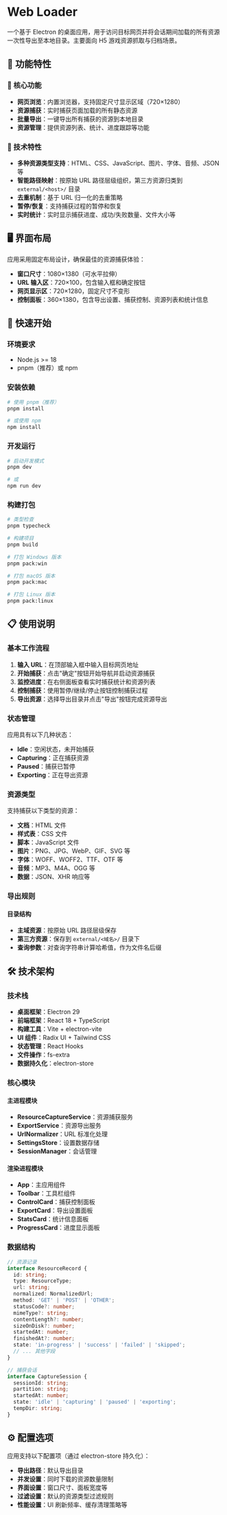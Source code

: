 # Web Loader

一个基于 Electron 的桌面应用，用于访问目标网页并将会话期间加载的所有资源一次性导出至本地目录。主要面向 H5 游戏资源抓取与归档场景。

## 📖 功能特性

### 🎯 核心功能
- **网页浏览**：内置浏览器，支持固定尺寸显示区域（720×1280）
- **资源捕获**：实时捕获页面加载的所有静态资源
- **批量导出**：一键导出所有捕获的资源到本地目录
- **资源管理**：提供资源列表、统计、进度跟踪等功能

### 🔧 技术特性
- **多种资源类型支持**：HTML、CSS、JavaScript、图片、字体、音频、JSON 等
- **智能路径映射**：按原始 URL 路径层级组织，第三方资源归类到 `external/<host>/` 目录
- **去重机制**：基于 URL 归一化的去重策略
- **暂停/恢复**：支持捕获过程的暂停和恢复
- **实时统计**：实时显示捕获进度、成功/失败数量、文件大小等

## 🖥️ 界面布局

应用采用固定布局设计，确保最佳的资源捕获体验：

- **窗口尺寸**：1080×1380（可水平拉伸）
- **URL 输入区**：720×100，包含输入框和确定按钮
- **网页显示区**：720×1280，固定尺寸不变形
- **控制面板**：360×1380，包含导出设置、捕获控制、资源列表和统计信息

## 🚀 快速开始

### 环境要求

- Node.js >= 18
- pnpm（推荐）或 npm

### 安装依赖

```bash
# 使用 pnpm（推荐）
pnpm install

# 或使用 npm
npm install
```

### 开发运行

```bash
# 启动开发模式
pnpm dev

# 或
npm run dev
```

### 构建打包

```bash
# 类型检查
pnpm typecheck

# 构建项目
pnpm build

# 打包 Windows 版本
pnpm pack:win

# 打包 macOS 版本
pnpm pack:mac

# 打包 Linux 版本
pnpm pack:linux
```

## 📋 使用说明

### 基本工作流程

1. **输入 URL**：在顶部输入框中输入目标网页地址
2. **开始捕获**：点击"确定"按钮开始导航并启动资源捕获
3. **监控进度**：在右侧面板查看实时捕获统计和资源列表
4. **控制捕获**：使用暂停/继续/停止按钮控制捕获过程
5. **导出资源**：选择导出目录并点击"导出"按钮完成资源导出

### 状态管理

应用具有以下几种状态：

- **Idle**：空闲状态，未开始捕获
- **Capturing**：正在捕获资源
- **Paused**：捕获已暂停
- **Exporting**：正在导出资源

### 资源类型

支持捕获以下类型的资源：

- **文档**：HTML 文件
- **样式表**：CSS 文件
- **脚本**：JavaScript 文件
- **图片**：PNG、JPG、WebP、GIF、SVG 等
- **字体**：WOFF、WOFF2、TTF、OTF 等
- **音频**：MP3、M4A、OGG 等
- **数据**：JSON、XHR 响应等

### 导出规则

#### 目录结构
- **主域资源**：按原始 URL 路径层级保存
- **第三方资源**：保存到 `external/<域名>/` 目录下
- **查询参数**：对查询字符串计算哈希值，作为文件名后缀

## 🛠️ 技术架构

### 技术栈

- **桌面框架**：Electron 29
- **前端框架**：React 18 + TypeScript
- **构建工具**：Vite + electron-vite
- **UI 组件**：Radix UI + Tailwind CSS
- **状态管理**：React Hooks
- **文件操作**：fs-extra
- **数据持久化**：electron-store

### 核心模块

#### 主进程模块
- **ResourceCaptureService**：资源捕获服务
- **ExportService**：资源导出服务
- **UrlNormalizer**：URL 标准化处理
- **SettingsStore**：设置数据存储
- **SessionManager**：会话管理

#### 渲染进程模块
- **App**：主应用组件
- **Toolbar**：工具栏组件
- **ControlCard**：捕获控制面板
- **ExportCard**：导出设置面板
- **StatsCard**：统计信息面板
- **ProgressCard**：进度显示面板

### 数据结构

```typescript
// 资源记录
interface ResourceRecord {
  id: string;
  type: ResourceType;
  url: string;
  normalized: NormalizedUrl;
  method: 'GET' | 'POST' | 'OTHER';
  statusCode?: number;
  mimeType?: string;
  contentLength?: number;
  sizeOnDisk?: number;
  startedAt: number;
  finishedAt?: number;
  state: 'in-progress' | 'success' | 'failed' | 'skipped';
  // ... 其他字段
}

// 捕获会话
interface CaptureSession {
  sessionId: string;
  partition: string;
  startedAt: number;
  state: 'idle' | 'capturing' | 'paused' | 'exporting';
  tempDir: string;
}
```

## ⚙️ 配置选项

应用支持以下配置项（通过 electron-store 持久化）：

- **导出路径**：默认导出目录
- **并发设置**：同时下载的资源数量限制
- **界面设置**：窗口尺寸、面板宽度等
- **过滤设置**：默认的资源类型过滤规则
- **性能设置**：UI 刷新频率、缓存清理策略等
